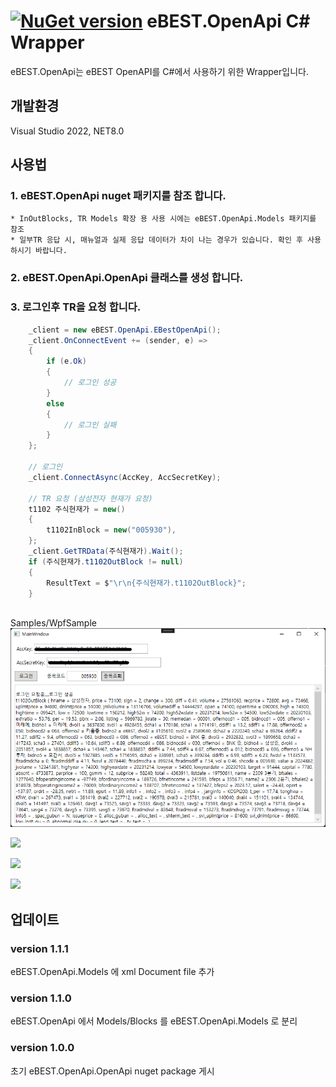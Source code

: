 # [![NuGet version](https://badge.fury.io/nu/eBEST.OpenApi.png)](https://badge.fury.io/nu/eBEST.OpenApi) eBEST.OpenApi C# Wrapper

eBEST.OpenApi는 eBEST OpenAPI를 C#에서 사용하기 위한 Wrapper입니다.

## 개발환경
Visual Studio 2022, NET8.0

## 사용법

### 1. eBEST.OpenApi nuget 패키지를 참조 합니다.
	* InOutBlocks, TR Models 확장 용 사용 시에는 eBEST.OpenApi.Models 패키지를 참조
	* 일부TR 응답 시, 매뉴얼과 실제 응답 데이터가 차이 나는 경우가 있습니다. 확인 후 사용 하시기 바랍니다.
 
### 2. eBEST.OpenApi.OpenApi 클래스를 생성 합니다.
### 3. 로그인후 TR을 요청 합니다.

```csharp
	_client = new eBEST.OpenApi.EBestOpenApi();
	_client.OnConnectEvent += (sender, e) =>
	{
		if (e.Ok)
		{
			// 로그인 성공
		}
		else
		{
			// 로그인 실패
		}
	};

	// 로그인
	_client.ConnectAsync(AccKey, AccSecretKey);

	// TR 요청 (삼성전자 현재가 요청)
	t1102 주식현재가 = new()
	{
		t1102InBlock = new("005930"),
	};
	_client.GetTRData(주식현재가).Wait();
	if (주식현재가.t1102OutBlock != null)
	{
		ResultText = $"\r\n{주식현재가.t1102OutBlock}";
	}
	
```
Samples/WpfSample
![](./Samples/img/run-001.png)

![](./Samples/img/run-002.png)

![](./Samples/img/run-003.png)

![](./Samples/img/run-004.png)

## 업데이트

### version 1.1.1
eBEST.OpenApi.Models 에 xml Document file 추가

### version 1.1.0
eBEST.OpenApi 에서 Models/Blocks 를 eBEST.OpenApi.Models 로 분리

### version 1.0.0
초기 eBEST.OpenApi.OpenApi nuget package 게시

